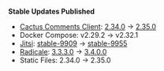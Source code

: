 **Stable Updates Published**

* [Cactus Comments Client](https://gitlab.com/cactus-comments/cactus-client): [2.34.0](https://gitlab.com/cactus-comments/cactus-client/-/tags/2.34.0) -> [2.35.0](https://gitlab.com/cactus-comments/cactus-client/-/tags/2.35.0)
* Docker Compose: v2.29.2 -> v2.32.1
* [Jitsi](https://github.com/jitsi/docker-jitsi-meet): [stable-9909](https://github.com/jitsi/docker-jitsi-meet/releases/tag/stable-9909) -> [stable-9955](https://github.com/jitsi/docker-jitsi-meet/releases/tag/stable-9955)
* [Radicale](https://github.com/tomsquest/docker-radicale): [3.3.3.0](https://github.com/tomsquest/docker-radicale/releases/tag/3.3.3.0) -> [3.4.0.0](https://github.com/tomsquest/docker-radicale/releases/tag/3.4.0.0)
* Static Files: 2.34.0 -> 2.35.0
